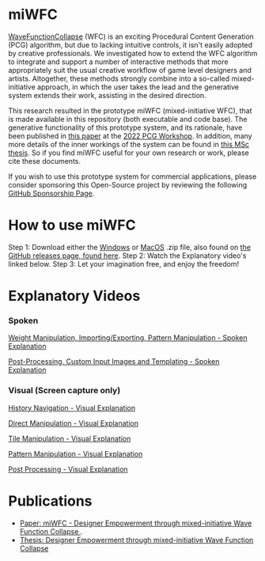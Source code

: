 # miWFC

[WaveFunctionCollapse](https://github.com/mxgmn/WaveFunctionCollapse) (WFC) is an exciting Procedural Content Generation (PCG) algorithm, but due to lacking intuitive controls, it isn't easily adopted by creative professionals. We investigated how to extend the WFC algorithm to integrate and support a number of interactive methods that more appropriately suit the usual creative workflow of game level designers and artists. Altogether, these methods strongly combine into a so-called mixed-initiative approach, in which the user takes the lead and the generative system extends their work, assisting in the desired direction.

This research resulted in the prototype miWFC (mixed-initiative WFC), that is made available in this repository (both executable and code base). The generative functionality of this prototype system, and its rationale, have been published in [this paper](https://graphics.tudelft.nl/Publications-new/2022/LB22/) at the [2022 PCG Workshop](https://www.pcgworkshop.com/). In addition, many more details of the inner workings of the system can be found in [this MSc thesis](https://repository.tudelft.nl/islandora/object/uuid:b84ed798-5227-476f-870a-72d1645aa759). So if you find miWFC useful for your own research or work, please cite these documents.

If you wish to use this prototype system for commercial applications, please consider sponsoring this Open-Source project by reviewing the following [GitHub Sponsorship Page](https://github.com/sponsors/ThijmenL98).

# How to use miWFC

Step 1: Download either the [Windows](https://github.com/ThijmenL98/miWFC/releases/download/v1.0.0/miWFC.-.28.July.-.Windows.zip) or [MacOS](https://github.com/ThijmenL98/miWFC/releases/download/v1.0.0/miWFC.-.28.July.-.Mac.OS.zip) .zip file, also found on [the GitHub releases page, found here](https://github.com/ThijmenL98/miWFC/releases).
Step 2: Watch the Explanatory video's linked below.
Step 3: Let your imagination free, and enjoy the freedom!

# Explanatory Videos

### Spoken
[Weight Manipulation, Importing/Exporting, Pattern Manipulation - Spoken Explanation](https://youtu.be/On6uKcH8BY4)

[Post-Processing, Custom Input Images and Templating - Spoken Explanation](https://youtu.be/KJcIXmldq5Y)

### Visual (Screen capture only)
[History Navigation - Visual Explanation](https://youtu.be/VSHoSfIzck8)

[Direct Manipulation - Visual Explanation](https://youtu.be/9wiFBr3OsvE)

[Tile Manipulation - Visual Explanation](https://youtu.be/SR3YS4HDgtc)

[Pattern Manipulation - Visual Explanation](https://youtu.be/9waxOTjjG9o)

[Post Processing - Visual Explanation](https://youtu.be/uo6D-fXZZn4)

# Publications

- [Paper: miWFC - Designer Empowerment through mixed-initiative Wave Function Collapse ](https://graphics.tudelft.nl/Publications-new/2022/LB22/).
- [Thesis: Designer Empowerment through mixed-initiative Wave Function Collapse](https://repository.tudelft.nl/islandora/object/uuid:b84ed798-5227-476f-870a-72d1645aa759)
